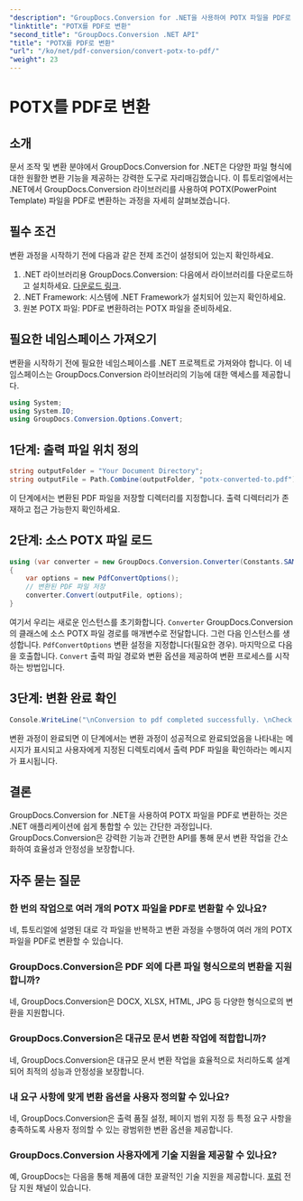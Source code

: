 ```yaml
---
"description": "GroupDocs.Conversion for .NET을 사용하여 POTX 파일을 PDF로 변환하는 방법을 알아보세요. 이 단계별 튜토리얼을 따라 하면 문서 변환이 더욱 원활해집니다."
"linktitle": "POTX를 PDF로 변환"
"second_title": "GroupDocs.Conversion .NET API"
"title": "POTX를 PDF로 변환"
"url": "/ko/net/pdf-conversion/convert-potx-to-pdf/"
"weight": 23
---
```


# POTX를 PDF로 변환

## 소개
문서 조작 및 변환 분야에서 GroupDocs.Conversion for .NET은 다양한 파일 형식에 대한 원활한 변환 기능을 제공하는 강력한 도구로 자리매김했습니다. 이 튜토리얼에서는 .NET에서 GroupDocs.Conversion 라이브러리를 사용하여 POTX(PowerPoint Template) 파일을 PDF로 변환하는 과정을 자세히 살펴보겠습니다.
## 필수 조건
변환 과정을 시작하기 전에 다음과 같은 전제 조건이 설정되어 있는지 확인하세요.
1. .NET 라이브러리용 GroupDocs.Conversion: 다음에서 라이브러리를 다운로드하고 설치하세요. [다운로드 링크](https://releases.groupdocs.com/conversion/net/).
2. .NET Framework: 시스템에 .NET Framework가 설치되어 있는지 확인하세요.
3. 원본 POTX 파일: PDF로 변환하려는 POTX 파일을 준비하세요.

## 필요한 네임스페이스 가져오기
변환을 시작하기 전에 필요한 네임스페이스를 .NET 프로젝트로 가져와야 합니다. 이 네임스페이스는 GroupDocs.Conversion 라이브러리의 기능에 대한 액세스를 제공합니다.
```csharp
using System;
using System.IO;
using GroupDocs.Conversion.Options.Convert;
```
## 1단계: 출력 파일 위치 정의
```csharp
string outputFolder = "Your Document Directory";
string outputFile = Path.Combine(outputFolder, "potx-converted-to.pdf");
```
이 단계에서는 변환된 PDF 파일을 저장할 디렉터리를 지정합니다. 출력 디렉터리가 존재하고 접근 가능한지 확인하세요.
## 2단계: 소스 POTX 파일 로드
```csharp
using (var converter = new GroupDocs.Conversion.Converter(Constants.SAMPLE_POTX))
{
    var options = new PdfConvertOptions();
    // 변환된 PDF 파일 저장
    converter.Convert(outputFile, options);
}
```
여기서 우리는 새로운 인스턴스를 초기화합니다. `Converter` GroupDocs.Conversion의 클래스에 소스 POTX 파일 경로를 매개변수로 전달합니다. 그런 다음 인스턴스를 생성합니다. `PdfConvertOptions` 변환 설정을 지정합니다(필요한 경우). 마지막으로 다음을 호출합니다. `Convert` 출력 파일 경로와 변환 옵션을 제공하여 변환 프로세스를 시작하는 방법입니다.
## 3단계: 변환 완료 확인
```csharp
Console.WriteLine("\nConversion to pdf completed successfully. \nCheck output in {0}", outputFolder);
```
변환 과정이 완료되면 이 단계에서는 변환 과정이 성공적으로 완료되었음을 나타내는 메시지가 표시되고 사용자에게 지정된 디렉토리에서 출력 PDF 파일을 확인하라는 메시지가 표시됩니다.

## 결론
GroupDocs.Conversion for .NET을 사용하여 POTX 파일을 PDF로 변환하는 것은 .NET 애플리케이션에 쉽게 통합할 수 있는 간단한 과정입니다. GroupDocs.Conversion은 강력한 기능과 간편한 API를 통해 문서 변환 작업을 간소화하여 효율성과 안정성을 보장합니다.
## 자주 묻는 질문
### 한 번의 작업으로 여러 개의 POTX 파일을 PDF로 변환할 수 있나요?
네, 튜토리얼에 설명된 대로 각 파일을 반복하고 변환 과정을 수행하여 여러 개의 POTX 파일을 PDF로 변환할 수 있습니다.
### GroupDocs.Conversion은 PDF 외에 다른 파일 형식으로의 변환을 지원합니까?
네, GroupDocs.Conversion은 DOCX, XLSX, HTML, JPG 등 다양한 형식으로의 변환을 지원합니다.
### GroupDocs.Conversion은 대규모 문서 변환 작업에 적합합니까?
네, GroupDocs.Conversion은 대규모 문서 변환 작업을 효율적으로 처리하도록 설계되어 최적의 성능과 안정성을 보장합니다.
### 내 요구 사항에 맞게 변환 옵션을 사용자 정의할 수 있나요?
네, GroupDocs.Conversion은 출력 품질 설정, 페이지 범위 지정 등 특정 요구 사항을 충족하도록 사용자 정의할 수 있는 광범위한 변환 옵션을 제공합니다.
### GroupDocs.Conversion 사용자에게 기술 지원을 제공할 수 있나요?
예, GroupDocs는 다음을 통해 제품에 대한 포괄적인 기술 지원을 제공합니다. [포럼](https://purchase.groupdocs.com/temporary-license/) 전담 지원 채널이 있습니다.